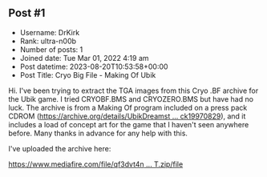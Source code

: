 ## Post #1
- Username: DrKirk
- Rank: ultra-n00b
- Number of posts: 1
- Joined date: Tue Mar 01, 2022 4:19 am
- Post datetime: 2023-08-20T10:53:58+00:00
- Post Title: Cryo Big File - Making Of Ubik

Hi. I've been trying to extract the TGA images from this Cryo .BF archive for the Ubik game. I tried CRYOBF.BMS and CRYOZERO.BMS but have had no luck. The archive is from a Making Of program included on a press pack CDROM ([https://archive.org/details/UbikDreamst ... ck19970829](https://archive.org/details/UbikDreamstoRealityPressPack19970829)), and it includes a load of concept art for the game that I haven't seen anywhere before. Many thanks in advance for any help with this.

I've uploaded the archive here:

[https://www.mediafire.com/file/qf3dvt4n ... T.zip/file](https://www.mediafire.com/file/qf3dvt4nrlg2dxs/DEFAULT.zip/file)
